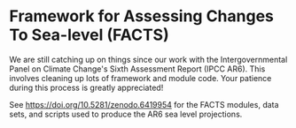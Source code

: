 # Framework for Assessing Changes To Sea-level (FACTS) 

We are still catching up on things since our work with the Intergovernmental Panel on Climate Change's Sixth Assessment Report (IPCC AR6). This involves cleaning up lots of framework and module code. Your patience during this process is greatly appreciated!

See https://doi.org/10.5281/zenodo.6419954 for the FACTS modules, data sets, and scripts used to produce the AR6 sea level projections.
